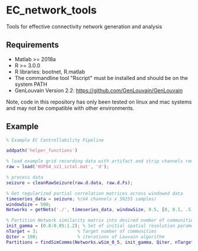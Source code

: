 # EC_network_tools
Tools for effective connectivity network generation and analysis

## Requirements
- Matlab >= 2018a
- R >= 3.0.0
- R libraries: bootnet, R.matlab
- The commandline tool "Rscript" must be installed and should be on the system PATH
- GenLouvain Version 2.2: https://github.com/GenLouvain/GenLouvain

Note, code in this repository has only been tested on linux and mac systems and may not be compatible with other environments. 

## Example

```matlab 
% Example EC Controllability Pipeline

addpath('helper_functions')

% load example grid recording data with artifact and strip channels removed
raw = load('HUP64_sz1_ictal.mat', 'd');

% process data
seizure = cleanRawSeizure(raw.d.data, raw.d.Fs);

% Get regularized partial correlation matrices across windowed data
timeseries_data = seizure; %(64 channels x 59255 samples)
windowSize = 500;
Networks = getNets('./', timeseries_data, windowSize, 0.5, [0, 0.1, .5]);

% Partition Network similarity matrix into desired number of communities
init_gamma = (0.8:0.05:1.2); % Set of initial spatial resolution parameters 
nTarget = 3;               % Target number of communities 
Qiter = 100;               % iterations of Louvain algorithm
Partitions = findSimComms(Networks.wSim_0_5, init_gamma, Qiter, nTarget);

```
